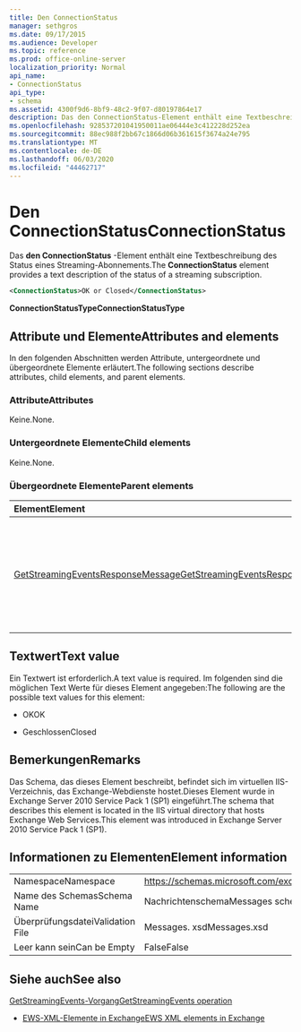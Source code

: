 ```yaml
---
title: Den ConnectionStatus
manager: sethgros
ms.date: 09/17/2015
ms.audience: Developer
ms.topic: reference
ms.prod: office-online-server
localization_priority: Normal
api_name:
- ConnectionStatus
api_type:
- schema
ms.assetid: 4300f9d6-8bf9-48c2-9f07-d80197864e17
description: Das den ConnectionStatus-Element enthält eine Textbeschreibung des Status eines Streaming-Abonnements.
ms.openlocfilehash: 928537201041950011ae06444e3c412228d252ea
ms.sourcegitcommit: 88ec988f2bb67c1866d06b361615f3674a24e795
ms.translationtype: MT
ms.contentlocale: de-DE
ms.lasthandoff: 06/03/2020
ms.locfileid: "44462717"
---
```

# <a name="connectionstatus"></a><span data-ttu-id="f4460-103">Den ConnectionStatus</span><span class="sxs-lookup"><span data-stu-id="f4460-103">ConnectionStatus</span></span>

<span data-ttu-id="f4460-104">Das **den ConnectionStatus** -Element enthält eine Textbeschreibung des Status eines Streaming-Abonnements.</span><span class="sxs-lookup"><span data-stu-id="f4460-104">The **ConnectionStatus** element provides a text description of the status of a streaming subscription.</span></span> 
  
```xml
<ConnectionStatus>OK or Closed</ConnectionStatus>
```

 <span data-ttu-id="f4460-105">**ConnectionStatusType**</span><span class="sxs-lookup"><span data-stu-id="f4460-105">**ConnectionStatusType**</span></span>
## <a name="attributes-and-elements"></a><span data-ttu-id="f4460-106">Attribute und Elemente</span><span class="sxs-lookup"><span data-stu-id="f4460-106">Attributes and elements</span></span>

<span data-ttu-id="f4460-107">In den folgenden Abschnitten werden Attribute, untergeordnete und übergeordnete Elemente erläutert.</span><span class="sxs-lookup"><span data-stu-id="f4460-107">The following sections describe attributes, child elements, and parent elements.</span></span>
  
### <a name="attributes"></a><span data-ttu-id="f4460-108">Attribute</span><span class="sxs-lookup"><span data-stu-id="f4460-108">Attributes</span></span>

<span data-ttu-id="f4460-109">Keine.</span><span class="sxs-lookup"><span data-stu-id="f4460-109">None.</span></span>
  
### <a name="child-elements"></a><span data-ttu-id="f4460-110">Untergeordnete Elemente</span><span class="sxs-lookup"><span data-stu-id="f4460-110">Child elements</span></span>

<span data-ttu-id="f4460-111">Keine.</span><span class="sxs-lookup"><span data-stu-id="f4460-111">None.</span></span>
  
### <a name="parent-elements"></a><span data-ttu-id="f4460-112">Übergeordnete Elemente</span><span class="sxs-lookup"><span data-stu-id="f4460-112">Parent elements</span></span>

|<span data-ttu-id="f4460-113">**Element**</span><span class="sxs-lookup"><span data-stu-id="f4460-113">**Element**</span></span>|<span data-ttu-id="f4460-114">**Beschreibung**</span><span class="sxs-lookup"><span data-stu-id="f4460-114">**Description**</span></span>|
|:-----|:-----|
|[<span data-ttu-id="f4460-115">GetStreamingEventsResponseMessage</span><span class="sxs-lookup"><span data-stu-id="f4460-115">GetStreamingEventsResponseMessage</span></span>](getstreamingeventsresponsemessage.md) <br/> |<span data-ttu-id="f4460-116">Enthält den Status und das Ergebnis einer einzelnen [GetStreamingEvents-Vorgangs](getstreamingevents-operation.md) Anforderung.</span><span class="sxs-lookup"><span data-stu-id="f4460-116">Contains the status and result of a single [GetStreamingEvents operation](getstreamingevents-operation.md) request.</span></span>  <br/> |
   
## <a name="text-value"></a><span data-ttu-id="f4460-117">Textwert</span><span class="sxs-lookup"><span data-stu-id="f4460-117">Text value</span></span>

<span data-ttu-id="f4460-118">Ein Textwert ist erforderlich.</span><span class="sxs-lookup"><span data-stu-id="f4460-118">A text value is required.</span></span> <span data-ttu-id="f4460-119">Im folgenden sind die möglichen Text Werte für dieses Element angegeben:</span><span class="sxs-lookup"><span data-stu-id="f4460-119">The following are the possible text values for this element:</span></span>
  
- <span data-ttu-id="f4460-120">OK</span><span class="sxs-lookup"><span data-stu-id="f4460-120">OK</span></span>
    
- <span data-ttu-id="f4460-121">Geschlossen</span><span class="sxs-lookup"><span data-stu-id="f4460-121">Closed</span></span>
    
## <a name="remarks"></a><span data-ttu-id="f4460-122">Bemerkungen</span><span class="sxs-lookup"><span data-stu-id="f4460-122">Remarks</span></span>

<span data-ttu-id="f4460-123">Das Schema, das dieses Element beschreibt, befindet sich im virtuellen IIS-Verzeichnis, das Exchange-Webdienste hostet.Dieses Element wurde in Exchange Server 2010 Service Pack 1 (SP1) eingeführt.</span><span class="sxs-lookup"><span data-stu-id="f4460-123">The schema that describes this element is located in the IIS virtual directory that hosts Exchange Web Services.This element was introduced in Exchange Server 2010 Service Pack 1 (SP1).</span></span>
  
## <a name="element-information"></a><span data-ttu-id="f4460-124">Informationen zu Elementen</span><span class="sxs-lookup"><span data-stu-id="f4460-124">Element information</span></span>

|||
|:-----|:-----|
|<span data-ttu-id="f4460-125">Namespace</span><span class="sxs-lookup"><span data-stu-id="f4460-125">Namespace</span></span>  <br/> |https://schemas.microsoft.com/exchange/services/2006/messages  <br/> |
|<span data-ttu-id="f4460-126">Name des Schemas</span><span class="sxs-lookup"><span data-stu-id="f4460-126">Schema Name</span></span>  <br/> |<span data-ttu-id="f4460-127">Nachrichtenschema</span><span class="sxs-lookup"><span data-stu-id="f4460-127">Messages schema</span></span>  <br/> |
|<span data-ttu-id="f4460-128">Überprüfungsdatei</span><span class="sxs-lookup"><span data-stu-id="f4460-128">Validation File</span></span>  <br/> |<span data-ttu-id="f4460-129">Messages. xsd</span><span class="sxs-lookup"><span data-stu-id="f4460-129">Messages.xsd</span></span>  <br/> |
|<span data-ttu-id="f4460-130">Leer kann sein</span><span class="sxs-lookup"><span data-stu-id="f4460-130">Can be Empty</span></span>  <br/> |<span data-ttu-id="f4460-131">False</span><span class="sxs-lookup"><span data-stu-id="f4460-131">False</span></span>  <br/> |
   
## <a name="see-also"></a><span data-ttu-id="f4460-132">Siehe auch</span><span class="sxs-lookup"><span data-stu-id="f4460-132">See also</span></span>



[<span data-ttu-id="f4460-133">GetStreamingEvents-Vorgang</span><span class="sxs-lookup"><span data-stu-id="f4460-133">GetStreamingEvents operation</span></span>](getstreamingevents-operation.md)


- [<span data-ttu-id="f4460-134">EWS-XML-Elemente in Exchange</span><span class="sxs-lookup"><span data-stu-id="f4460-134">EWS XML elements in Exchange</span></span>](ews-xml-elements-in-exchange.md)


